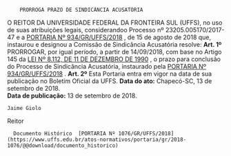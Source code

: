         PRORROGA PRAZO DE SINDICÂNCIA ACUSATÓRIA  

 O REITOR DA UNIVERSIDADE FEDERAL DA FRONTEIRA SUL (UFFS), no uso de suas atribuições legais, considerandoo Processo nº 23205.005170/2017-47 e a [PORTARIA Nº 934/GR/UFFS/2018](https://www.uffs.edu.br/atos-normativos/portaria/gr/2018-0934)  , de 15 de agosto de 2018 que, instaurou e designou a Comissão de Sindicância Acusatória resolve:     **Art. 1º** PRORROGAR, por igual período, a partir de 14/09/2018, com base no Artigo 145 da [LEI Nº 8.112, DE 11 DE DEZEMBRO DE 1990](http://www.planalto.gov.br/ccivil_03/leis/l8112cons.htm)  , o prazo para conclusão do Processo de Sindicância Acusatória, instaurado pela [PORTARIA Nº 934/GR/UFFS/2018](https://www.uffs.edu.br/atos-normativos/portaria/gr/2018-0934)  .     **Art. 2º** Esta Portaria entra em vigor na data de sua publicação no Boletim Oficial da UFFS.       **Data do ato:** Chapecó-SC, 13 de setembro de 2018.   
 **Data de publicação:**  13 de setembro de 2018. 

    Jaime Giolo   
 Reitor 

      Documento Histórico  [PORTARIA Nº 1076/GR/UFFS/2018](https://www.uffs.edu.br/atos-normativos/portaria/gr/2018-1076/@@download/documento_historico)     
      